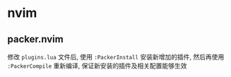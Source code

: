 # nvim

## packer.nvim
修改 `plugins.lua` 文件后, 使用 `:PackerInstall` 安装新增加的插件, 然后再使用 `:PackerCompile` 重新编译, 保证新安装的插件及相关配置能够生效
